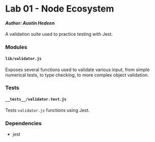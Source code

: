 # Lab 01 - Node Ecosystem
#### *Author: Austin Hedeen*

A validation suite used to practice testing with Jest.

### Modules

#### `lib/validator.js`
Exposes several functions used to validate various input, from simple numerical
tests, to type checking, to more complex object validation.

### Tests

#### `__tests__/validator.test.js`
Tests `validator.js` functions using Jest.

### Dependencies
* jest